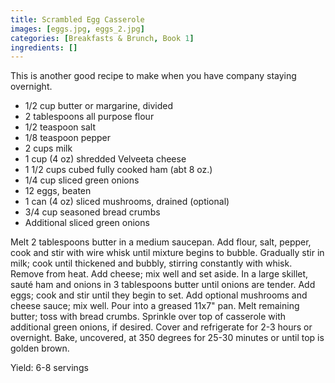 ```yaml
---
title: Scrambled Egg Casserole
images: [eggs.jpg, eggs_2.jpg]
categories: [Breakfasts & Brunch, Book 1]
ingredients: []
---
```


  This is another good recipe
to make when you have company staying overnight.

-   1/2 cup butter or margarine, divided
-   2 tablespoons all purpose flour
-   1/2 teaspoon salt
-   1/8 teaspoon pepper
-   2 cups milk
-   1 cup (4 oz) shredded Velveeta cheese
-   1 1/2 cups cubed fully cooked ham (abt 8 oz.)
-   1/4 cup sliced green onions
-   12 eggs, beaten
-   1 can (4 oz) sliced mushrooms, drained (optional)
-   3/4 cup seasoned bread crumbs
-   Additional sliced green onions

Melt 2 tablespoons butter in a medium saucepan. Add flour, salt, pepper,
cook and stir with wire whisk until mixture begins to bubble. Gradually
stir in milk; cook until thickened and bubbly, stirring constantly with
whisk. Remove from heat. Add cheese; mix well and set aside. In a large
skillet, sauté ham and onions in 3 tablespoons butter until onions are
tender. Add eggs; cook and stir until they begin to set. Add optional
mushrooms and cheese sauce; mix well. Pour into a greased 11x7" pan.
Melt remaining butter; toss with bread crumbs. Sprinkle over top of
casserole with additional green onions, if desired. Cover and
refrigerate for 2-3 hours or overnight. Bake, uncovered, at 350 degrees
for 25-30 minutes or until top is golden brown.

Yield: 6-8 servings

 